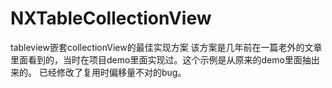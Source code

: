# NXTableCollectionView
tableview嵌套collectionView的最佳实现方案
该方案是几年前在一篇老外的文章里面看到的，当时在项目demo里面实现过。这个示例是从原来的demo里面抽出来的。
已经修改了复用时偏移量不对的bug。
